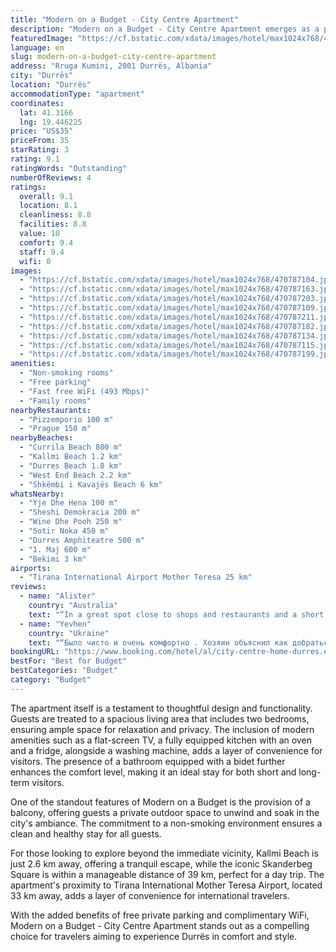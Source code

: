 ```yaml
---
title: "Modern on a Budget - City Centre Apartment"
description: "Modern on a Budget - City Centre Apartment emerges as a prime choice for travelers seeking a blend of comfort and convenience in Durrës."
featuredImage: "https://cf.bstatic.com/xdata/images/hotel/max1024x768/470787104.jpg?k=49e7f627ddf8c42e0b64fd72aae0fd320a9b58e8c59f888e44467924e43c1af6&o=&hp=1"
language: en
slug: modern-on-a-budget-city-centre-apartment
address: "Rruga Kumini, 2001 Durrës, Albania"
city: "Durrës"
location: "Durrës"
accommodationType: "apartment"
coordinates:
  lat: 41.3166
  lng: 19.446225
price: "US$35"
priceFrom: 35
starRating: 3
rating: 9.1
ratingWords: "Outstanding"
numberOfReviews: 4
ratings:
  overall: 9.1
  location: 8.1
  cleanliness: 8.8
  facilities: 8.8
  value: 10
  comfort: 9.4
  staff: 9.4
  wifi: 0
images:
  - "https://cf.bstatic.com/xdata/images/hotel/max1024x768/470787104.jpg?k=49e7f627ddf8c42e0b64fd72aae0fd320a9b58e8c59f888e44467924e43c1af6&o=&hp=1"
  - "https://cf.bstatic.com/xdata/images/hotel/max1024x768/470787163.jpg?k=9dad582b30a7b74a2efd38cf870faef425cfecebd14a6053c1af76ac62556b51&o=&hp=1"
  - "https://cf.bstatic.com/xdata/images/hotel/max1024x768/470787203.jpg?k=35159f2bbd8dab54db89750e5afea60036c3e815a2514d5ff56e05aa8802bb59&o=&hp=1"
  - "https://cf.bstatic.com/xdata/images/hotel/max1024x768/470787109.jpg?k=7bc813cf82da7465ad58a69e7aebf73a8d8efbc8c56ec96069c73d5ddfeb8c88&o=&hp=1"
  - "https://cf.bstatic.com/xdata/images/hotel/max1024x768/470787211.jpg?k=efb4d363bf924bba28000af6e26b59c309df1a8780a120f946829900542b06bb&o=&hp=1"
  - "https://cf.bstatic.com/xdata/images/hotel/max1024x768/470787182.jpg?k=33684cc6d82d1c1dc612bf933a1781fb27d1a2282c00aa99778cafb13b957bba&o=&hp=1"
  - "https://cf.bstatic.com/xdata/images/hotel/max1024x768/470787134.jpg?k=fed69d456ccb56b0c4de5c32a74e8861b341dcc3f62b07dc35de5f1d6a512500&o=&hp=1"
  - "https://cf.bstatic.com/xdata/images/hotel/max1024x768/470787115.jpg?k=4e8d268a0c37ba6817401189aa618b6b4815efb1e0e9fc274abb88017f140db2&o=&hp=1"
  - "https://cf.bstatic.com/xdata/images/hotel/max1024x768/470787199.jpg?k=6e26827d9b45c7d22afc52f3434482a3c6185569bc94972c29501f6c19df589e&o=&hp=1"
amenities:
  - "Non-smoking rooms"
  - "Free parking"
  - "Fast free WiFi (493 Mbps)"
  - "Family rooms"
nearbyRestaurants:
  - "Pizzemporio 100 m"
  - "Prague 150 m"
nearbyBeaches:
  - "Currila Beach 800 m"
  - "Kallmi Beach 1.2 km"
  - "Durres Beach 1.8 km"
  - "West End Beach 2.2 km"
  - "Shkëmbi i Kavajës Beach 6 km"
whatsNearby:
  - "Yje Dhe Hena 100 m"
  - "Sheshi Demokracia 200 m"
  - "Wine Dhe Pooh 250 m"
  - "Sotir Noka 450 m"
  - "Durres Amphiteatre 500 m"
  - "1. Maj 600 m"
  - "Bekimi 3 km"
airports:
  - "Tirana International Airport Mother Teresa 25 km"
reviews:
  - name: "Alister"
    country: "Australia"
    text: "“In a great spot close to shops and restaurants and a short walk to the beach. The host was very helpful and friendly and easy to communicate with! The apartment matched the photos perfectly and was very spacious.”"
  - name: "Yevhen"
    country: "Ukraine"
    text: "“Было чисто и очень комфортно . Хозяин объяснил как добраться и помог с паркингом, рекомендую.”"
bookingURL: "https://www.booking.com/hotel/al/city-centre-home-durres.en-gb.html?aid=8035640"
bestFor: "Best for Budget"
bestCategories: "Budget"
category: "Budget"
---
```


The apartment itself is a testament to thoughtful design and functionality. Guests are treated to a spacious living area that includes two bedrooms, ensuring ample space for relaxation and privacy. The inclusion of modern amenities such as a flat-screen TV, a fully equipped kitchen with an oven and a fridge, alongside a washing machine, adds a layer of convenience for visitors. The presence of a bathroom equipped with a bidet further enhances the comfort level, making it an ideal stay for both short and long-term visitors.

One of the standout features of Modern on a Budget is the provision of a balcony, offering guests a private outdoor space to unwind and soak in the city's ambiance. The commitment to a non-smoking environment ensures a clean and healthy stay for all guests.

For those looking to explore beyond the immediate vicinity, Kallmi Beach is just 2.6 km away, offering a tranquil escape, while the iconic Skanderbeg Square is within a manageable distance of 39 km, perfect for a day trip. The apartment's proximity to Tirana International Mother Teresa Airport, located 33 km away, adds a layer of convenience for international travelers.

With the added benefits of free private parking and complimentary WiFi, Modern on a Budget - City Centre Apartment stands out as a compelling choice for travelers aiming to experience Durrës in comfort and style.